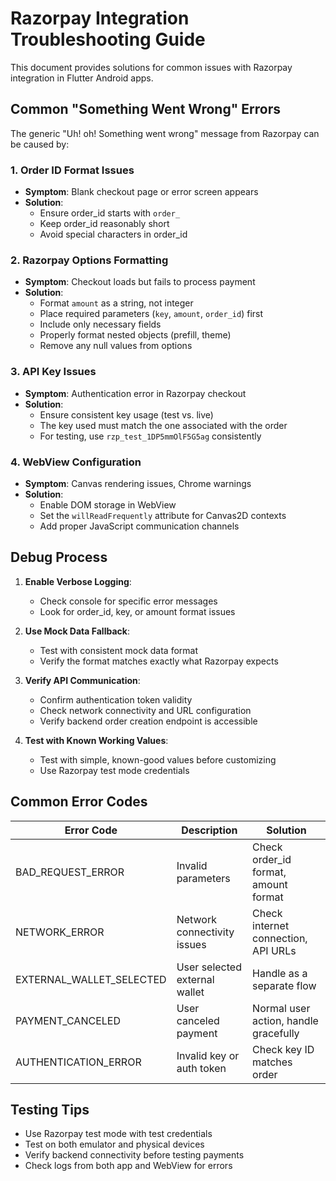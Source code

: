 # Razorpay Integration Troubleshooting Guide

This document provides solutions for common issues with Razorpay integration in Flutter Android apps.

## Common "Something Went Wrong" Errors

The generic "Uh! oh! Something went wrong" message from Razorpay can be caused by:

### 1. Order ID Format Issues
- **Symptom**: Blank checkout page or error screen appears
- **Solution**:
  - Ensure order_id starts with `order_`
  - Keep order_id reasonably short
  - Avoid special characters in order_id

### 2. Razorpay Options Formatting
- **Symptom**: Checkout loads but fails to process payment
- **Solution**:
  - Format `amount` as a string, not integer
  - Place required parameters (`key`, `amount`, `order_id`) first
  - Include only necessary fields
  - Properly format nested objects (prefill, theme)
  - Remove any null values from options

### 3. API Key Issues
- **Symptom**: Authentication error in Razorpay checkout
- **Solution**: 
  - Ensure consistent key usage (test vs. live)
  - The key used must match the one associated with the order
  - For testing, use `rzp_test_1DP5mmOlF5G5ag` consistently

### 4. WebView Configuration
- **Symptom**: Canvas rendering issues, Chrome warnings
- **Solution**:
  - Enable DOM storage in WebView
  - Set the `willReadFrequently` attribute for Canvas2D contexts
  - Add proper JavaScript communication channels

## Debug Process

1. **Enable Verbose Logging**:
   - Check console for specific error messages
   - Look for order_id, key, or amount format issues

2. **Use Mock Data Fallback**:
   - Test with consistent mock data format
   - Verify the format matches exactly what Razorpay expects

3. **Verify API Communication**:
   - Confirm authentication token validity
   - Check network connectivity and URL configuration
   - Verify backend order creation endpoint is accessible

4. **Test with Known Working Values**:
   - Test with simple, known-good values before customizing
   - Use Razorpay test mode credentials

## Common Error Codes

| Error Code | Description | Solution |
|------------|-------------|----------|
| BAD_REQUEST_ERROR | Invalid parameters | Check order_id format, amount format |
| NETWORK_ERROR | Network connectivity issues | Check internet connection, API URLs |
| EXTERNAL_WALLET_SELECTED | User selected external wallet | Handle as a separate flow |
| PAYMENT_CANCELED | User canceled payment | Normal user action, handle gracefully |
| AUTHENTICATION_ERROR | Invalid key or auth token | Check key ID matches order |

## Testing Tips

- Use Razorpay test mode with test credentials
- Test on both emulator and physical devices
- Verify backend connectivity before testing payments
- Check logs from both app and WebView for errors
